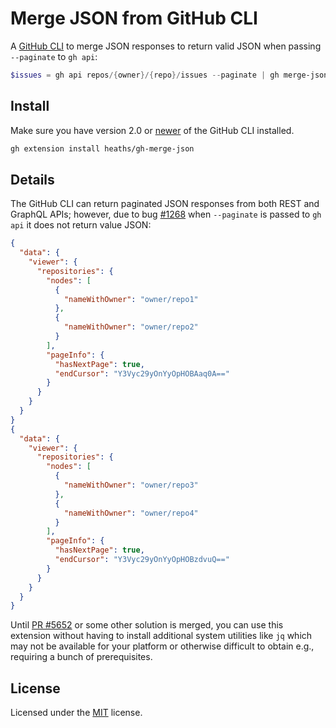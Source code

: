 # Merge JSON from GitHub CLI

A [GitHub CLI](https://github.com/cli/cli) to merge JSON responses to return valid JSON when passing `--paginate` to `gh api`:

```powershell
$issues = gh api repos/{owner}/{repo}/issues --paginate | gh merge-json | ConvertFrom-Json
```

## Install

Make sure you have version 2.0 or [newer](https://github.com/cli/cli/releases/latest) of the GitHub CLI installed.

```bash
gh extension install heaths/gh-merge-json
```

## Details

The GitHub CLI can return paginated JSON responses from both REST and GraphQL APIs;
however, due to bug [#1268](https://github.com/cli/cli/issues/1268) when `--paginate` is passed to `gh api` it does not
return value JSON:

```json
{
  "data": {
    "viewer": {
      "repositories": {
        "nodes": [
          {
            "nameWithOwner": "owner/repo1"
          },
          {
            "nameWithOwner": "owner/repo2"
          }
        ],
        "pageInfo": {
          "hasNextPage": true,
          "endCursor": "Y3Vyc29yOnYyOpHOBAaq0A=="
        }
      }
    }
  }
}
{
  "data": {
    "viewer": {
      "repositories": {
        "nodes": [
          {
            "nameWithOwner": "owner/repo3"
          },
          {
            "nameWithOwner": "owner/repo4"
          }
        ],
        "pageInfo": {
          "hasNextPage": true,
          "endCursor": "Y3Vyc29yOnYyOpHOBzdvuQ=="
        }
      }
    }
  }
}
```

Until [PR #5652](https://github.com/cli/cli/pull/5652) or some other solution is merged, you can use this extension
without having to install additional system utilities like `jq` which may not be available for your platform or
otherwise difficult to obtain e.g., requiring a bunch of prerequisites.

## License

Licensed under the [MIT](LICENSE.txt) license.
